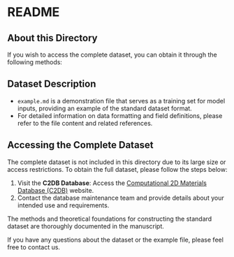 # README

## About this Directory

If you wish to access the complete dataset, you can obtain it through the following methods:

## Dataset Description

- `example.md` is a demonstration file that serves as a training set for model inputs, providing an example of the standard dataset format.
- For detailed information on data formatting and field definitions, please refer to the file content and related references.

## Accessing the Complete Dataset

The complete dataset is not included in this directory due to its large size or access restrictions. To obtain the full dataset, please follow the steps below:

1. Visit the **C2DB Database**: Access the [Computational 2D Materials Database (C2DB)](https://cmr.fysik.dtu.dk/c2db/c2db.html) website.
2. Contact the database maintenance team and provide details about your intended use and requirements.

The methods and theoretical foundations for constructing the standard dataset are thoroughly documented in the manuscript.

If you have any questions about the dataset or the example file, please feel free to contact us.